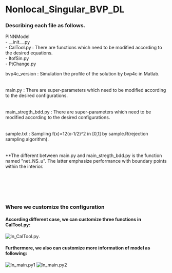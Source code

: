 # Nonlocal_Singular_BVP_DL

### Describing each file as follows.  

PINNModel  
    - \_\_init\_\_.py  
    - CalTool.py : There are functions which need to be modified according to the desired equations.  
    - ItofSin.py  
    - PtChange.py   
          
          
bvp4c_version : Simulation the profile of the solution by bvp4c in Matlab.<br><br><br>
main.py : There are super-parameters which need to be modified according to the desired configurations.<br><br><br>
main_stregth_bdd.py : There are super-parameters which need to be modified according to the desired configurations.<br><br><br>
sample.txt : Sampling f(x)=12(x-1/2)^2 in [0,1] by sample.R(rejection sampling algorithm).<br><br><br>
**The different between main.py and main_stregth_bdd.py is the function named "net_NS_u". The latter emphasize performance with boundary points within the interior.<br><br><br><br><br><br>

### Where we customize the configuration
#### According different case, we can customize three functions in CalTool.py:
![In_CalTool.py](https://raw.githubusercontent.com/efef31016/Nonlocal_Singular_BVP_DL/master/PINN_nonlocal/figure/change03.png).
#### Furthermore, we also can customize more information of model as following:
![In_main.py1](https://raw.githubusercontent.com/efef31016/Nonlocal_Singular_BVP_DL/master/PINN_nonlocal/figure/change02.png)
![In_main.py2](https://raw.githubusercontent.com/efef31016/Nonlocal_Singular_BVP_DL/master/PINN_nonlocal/figure/change02.png)
